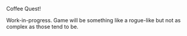 Coffee Quest!

Work-in-progress. Game will be something like a rogue-like but not as
complex as those tend to be.